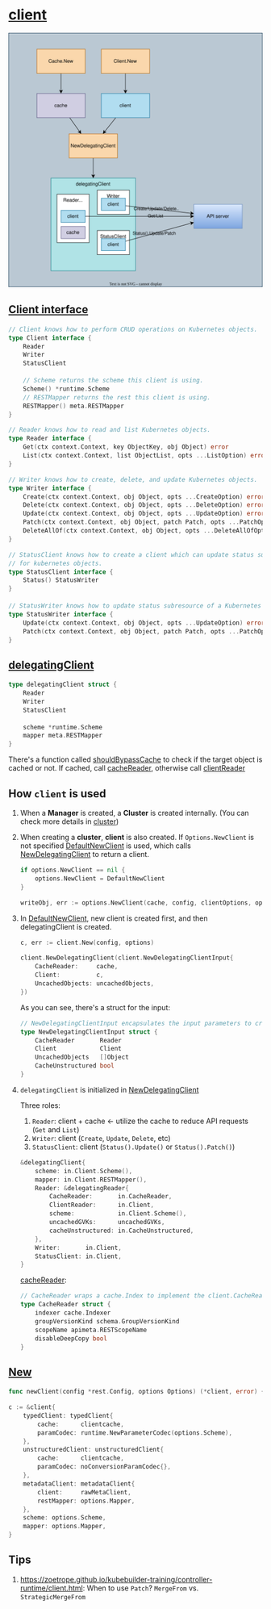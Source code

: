 # [client](https://github.com/kubernetes-sigs/controller-runtime/tree/v0.13.0/pkg/client/client.go)

![](diagram.drawio.svg)

## [Client interface](https://github.com/kubernetes-sigs/controller-runtime/blob/v0.13.0/pkg/client/interfaces.go#L101)

```go
// Client knows how to perform CRUD operations on Kubernetes objects.
type Client interface {
	Reader
	Writer
	StatusClient

	// Scheme returns the scheme this client is using.
	Scheme() *runtime.Scheme
	// RESTMapper returns the rest this client is using.
	RESTMapper() meta.RESTMapper
}
```

```go
// Reader knows how to read and list Kubernetes objects.
type Reader interface {
	Get(ctx context.Context, key ObjectKey, obj Object) error
	List(ctx context.Context, list ObjectList, opts ...ListOption) error
}
```

```go
// Writer knows how to create, delete, and update Kubernetes objects.
type Writer interface {
	Create(ctx context.Context, obj Object, opts ...CreateOption) error
	Delete(ctx context.Context, obj Object, opts ...DeleteOption) error
	Update(ctx context.Context, obj Object, opts ...UpdateOption) error
	Patch(ctx context.Context, obj Object, patch Patch, opts ...PatchOption) error
	DeleteAllOf(ctx context.Context, obj Object, opts ...DeleteAllOfOption) error
}
```

```go
// StatusClient knows how to create a client which can update status subresource
// for kubernetes objects.
type StatusClient interface {
	Status() StatusWriter
}

// StatusWriter knows how to update status subresource of a Kubernetes object.
type StatusWriter interface {
	Update(ctx context.Context, obj Object, opts ...UpdateOption) error
	Patch(ctx context.Context, obj Object, patch Patch, opts ...PatchOption) error
}
```

## [delegatingClient](https://github.com/kubernetes-sigs/controller-runtime/blob/v0.13.0/pkg/client/split.go#L69)

```go
type delegatingClient struct {
	Reader
	Writer
	StatusClient

	scheme *runtime.Scheme
	mapper meta.RESTMapper
}
```

There's a function called [shouldBypassCache](https://github.com/kubernetes-sigs/controller-runtime/blob/v0.13.0/pkg/client/split.go#L102) to check if the target object is cached or not. If cached, call [cacheReader](), otherwise call [clientReader]()


## How `client` is used

1. When a **Manager** is created, a **Cluster** is created internally. (You can check more details in [cluster](../cluster/README.md))
1. When creating a **cluster**, **client** is also created. If `Options.NewClient` is not specified [DefaultNewClient](https://github.com/kubernetes-sigs/controller-runtime/blob/v0.13.0/pkg/cluster/cluster.go#L259) is used, which calls [NewDelegatingClient](https://github.com/kubernetes-sigs/controller-runtime/blob/v0.13.0/pkg/client/split.go#L44) to return a client.

	```go
	if options.NewClient == nil {
		options.NewClient = DefaultNewClient
	}
	```

	```go
	writeObj, err := options.NewClient(cache, config, clientOptions, options.ClientDisableCacheFor...)
	```

1. In [DefaultNewClient](https://github.com/kubernetes-sigs/controller-runtime/blob/v0.13.0/pkg/cluster/cluster.go#L259), new client is created first, and then delegatingClient is created.
	```go
	c, err := client.New(config, options)
	```

	```go
	client.NewDelegatingClient(client.NewDelegatingClientInput{
		CacheReader:     cache,
		Client:          c,
		UncachedObjects: uncachedObjects,
	})
	```

	As you can see, there's a struct for the input:
	```go
	// NewDelegatingClientInput encapsulates the input parameters to create a new delegating client.
	type NewDelegatingClientInput struct {
		CacheReader       Reader
		Client            Client
		UncachedObjects   []Object
		CacheUnstructured bool
	}
	```

1. `delegatingClient` is initialized in [NewDelegatingClient](https://github.com/kubernetes-sigs/controller-runtime/blob/v0.13.0/pkg/client/split.go#L44)

	Three roles:
	1. `Reader`: client + cache <- utilize the cache to reduce API requests (`Get` and `List`)
	1. `Writer`: client (`Create`, `Update`, `Delete`, etc)
	1. `StatusClient`: client (`Status().Update()` or `Status().Patch()`)

	```go
	&delegatingClient{
		scheme: in.Client.Scheme(),
		mapper: in.Client.RESTMapper(),
		Reader: &delegatingReader{
			CacheReader:       in.CacheReader,
			ClientReader:      in.Client,
			scheme:            in.Client.Scheme(),
			uncachedGVKs:      uncachedGVKs,
			cacheUnstructured: in.CacheUnstructured,
		},
		Writer:       in.Client,
		StatusClient: in.Client,
	}
	```

	[cacheReader](https://github.com/kubernetes-sigs/controller-runtime/blob/v0.13.0/pkg/cache/internal/cache_reader.go#L40):

	```go
	// CacheReader wraps a cache.Index to implement the client.CacheReader interface for a single type.
	type CacheReader struct {
		indexer cache.Indexer
		groupVersionKind schema.GroupVersionKind
		scopeName apimeta.RESTScopeName
		disableDeepCopy bool
	}
	```

## [New](https://github.com/kubernetes-sigs/controller-runtime/blob/v0.13.0/pkg/client/client.go#L75)

```go
func newClient(config *rest.Config, options Options) (*client, error) {
```

```go
c := &client{
    typedClient: typedClient{
        cache:      clientcache,
        paramCodec: runtime.NewParameterCodec(options.Scheme),
    },
    unstructuredClient: unstructuredClient{
        cache:      clientcache,
        paramCodec: noConversionParamCodec{},
    },
    metadataClient: metadataClient{
        client:     rawMetaClient,
        restMapper: options.Mapper,
    },
    scheme: options.Scheme,
    mapper: options.Mapper,
}
```

## Tips

1. https://zoetrope.github.io/kubebuilder-training/controller-runtime/client.html: When to use `Patch`? `MergeFrom` vs. `StrategicMergeFrom`
